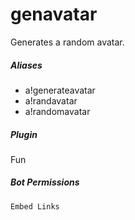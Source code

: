 # genavatar 

Generates a random avatar.
			

##### Aliases

* a!generateavatar
* a!randavatar
* a!randomavatar


##### Plugin
Fun


##### Bot Permissions
`Embed Links`